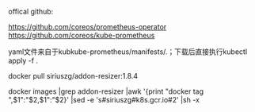 offical github:

https://github.com/coreos/prometheus-operator
https://github.com/coreos/kube-prometheus

yaml文件来自于kubkube-prometheus/manifests/.；下载后直接执行kubectl apply -f .

docker pull siriuszg/addon-resizer:1.8.4

docker images |grep addon-resizer |awk '{print "docker tag ",$1":"$2,$1":"$2}' |sed -e 's#siriuszg#k8s.gcr.io#2' |sh -x 
